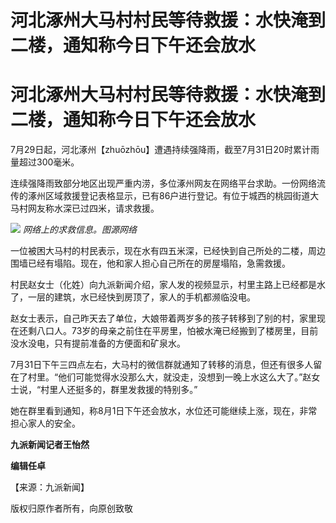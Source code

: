 # 河北涿州大马村村民等待救援：水快淹到二楼，通知称今日下午还会放水

# 河北涿州大马村村民等待救援：水快淹到二楼，通知称今日下午还会放水

7月29日起，河北涿州【zhuōzhōu】遭遇持续强降雨，截至7月31日20时累计雨量超过300毫米。

连续强降雨致部分地区出现严重内涝，多位涿州网友在网络平台求助。一份网络流传的涿州区域救援登记表格显示，已有86户进行登记。有位于城西的桃园街道大马村网友称水深已过四米，请求救援。

![](https://inews.gtimg.com/om_bt/O1-DZblk8rwZ3g21r2iYBeZal4wNmUAnkNSmMtUHKcQJEAA/1000)
_网络上的求救信息。图源网络_

一位被困大马村的村民表示，现在水有四五米深，已经快到自己所处的二楼，周边围墙已经有塌陷。现在，他和家人担心自己所在的房屋塌陷，急需救援。

村民赵女士（化姓）向九派新闻介绍，家人发的视频显示，村里主路上已经都是水了，一层的建筑，水已经快到房顶了，家人的手机都濒临没电。

赵女士表示，自己昨天去了单位，大娘带着两岁多的孩子转移到了别的村，家里现在还剩八口人。73岁的母亲之前住在平房里，怕被水淹已经搬到了楼房里，目前没水没电，只有提前准备的方便面和矿泉水。

7月31日下午三四点左右，大马村的微信群就通知了转移的消息，但还有很多人留在了村里。“他们可能觉得水没那么大，就没走，没想到一晚上水这么大了。”赵女士说，“村里人还挺多的，群里发救援的特别多。”

她在群里看到通知，称8月1日下午还会放水，水位还可能继续上涨，现在，非常担心家人的安全。

**九派新闻记者王怡然**

**编辑任卓**

【来源：九派新闻】

版权归原作者所有，向原创致敬

